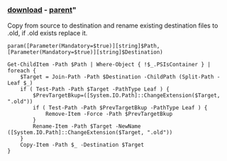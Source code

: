﻿---
pid:            1551
parent:         1550
children:       
poster:         Thell
title:          
date:           2009-12-20 09:19:00
format:         posh
---

# 

### [download](1551.ps1) - [parent](1550.md)"

Copy from source to destination and rename existing destination files to .old, if .old exists replace it.

```posh
param([Parameter(Mandatory=$true)][string]$Path,[Parameter(Mandatory=$true)][string]$Destination)

Get-ChildItem -Path $Path | Where-Object { !$_.PSIsContainer } | foreach {
	$Target = Join-Path -Path $Destination -ChildPath (Split-Path -Leaf $_)
	if ( Test-Path -Path $Target -PathType Leaf ) {
		$PrevTargetBkup=([System.IO.Path]::ChangeExtension($Target, ".old"))
		if ( Test-Path -Path $PrevTargetBkup -PathType Leaf ) {
			Remove-Item -Force -Path $PrevTargetBkup
		}
		Rename-Item -Path $Target -NewName ([System.IO.Path]::ChangeExtension($Target, ".old"))
	}
	Copy-Item -Path $_ -Destination $Target
}
```
